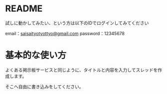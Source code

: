 # README

試しに動かしてみたい、という方は以下のIDでログインしてみてください

email：saisaityotyottyo@gmail.com
password：12345678

# 基本的な使い方

よくある掲示板サービスと同じように、タイトルと内容を入力してスレッドを作成します。

そこへ自由に書き込みをしてください。
